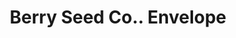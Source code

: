 ---
doi: 10.7916/D8VQ4DMK
date_other: '1906'
date_other_textual: '1906'
form: printed ephemera
genre:
- Envelopes
name:
- Berry Seed Co.
object_in_context_url: https://biggert.cul.columbia.edu/items/view/ave_biggert_00129
subject_hierarchical_geographic:
- Clarinda, Iowa, United States
subject_name:
- Berry Seed Co.
title: Berry Seed Co.. Envelope
sort_title: Berry Seed Co.. Envelope
call_number: ave_biggert_00129
coordinates:
- 40.737500000000004,-95.03583333333333
pid: ave_biggert_00129
identifiers: ave_biggert_00129
thumbnail: https://derivativo-1.library.columbia.edu/iiif/2/ldpd:342946/full/!256,256/0/native.jpg
permalink: /biggert/ave_biggert_00129/
layout: iiif-image-page
---